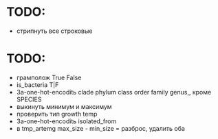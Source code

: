 # TODO:
- стрипнуть все строковые

# TODO:
 - грамполож True False
 - is_bacteria T|F 
 - За-one-hot-encoditь clade phylum class order family genus,, кроме SPECIES
 - выкинуть минимум и максимум
 - проверить тип growth temp
 - За-one-hot-encoditь isolated_from
 - в tmp_artemg max_size - min_size = разброс, удалить оба